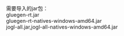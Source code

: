 需要导入的jar包：  
gluegen-rt.jar  
gluegen-rt-natives-windows-amd64.jar  
jogl-all.jar,jogl-all-natives-windows-amd64.jar
